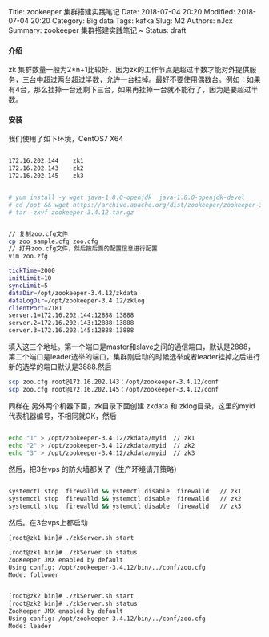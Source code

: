 Title: zookeeper 集群搭建实践笔记
Date: 2018-07-04 20:20
Modified: 2018-07-04 20:20
Category: Big data
Tags: kafka
Slug: M2
Authors: nJcx
Summary: zookeeper 集群搭建实践笔记 ~
Status: draft

#### 介绍

zk 集群数量一般为2*n+1比较好，因为zk的工作节点是超过半数才能对外提供服务，三台中超过两台超过半数，允许一台挂掉。最好不要使用偶数台。例如：如果有4台，那么挂掉一台还剩下三台，如果再挂掉一台就不能行了，因为是要超过半数。

#### 安装

我们使用了如下环境，CentOS7 X64 

```bash

172.16.202.144    zk1
172.16.202.143    zk2
172.16.202.145    zk3


```


```bash

# yum install -y wget java-1.8.0-openjdk  java-1.8.0-openjdk-devel 
# cd /opt && wget https://archive.apache.org/dist/zookeeper/zookeeper-3.4.12/zookeeper-3.4.12.tar.gz
# tar -zxvf zookeeper-3.4.12.tar.gz

```
```bash

// 复制zoo.cfg文件
cp zoo_sample.cfg zoo.cfg
// 打开zoo.cfg文件，然后按后面的配置信息进行配置
vim zoo.zfg

```

```bash
tickTime=2000
initLimit=10
syncLimit=5
dataDir=/opt/zookeeper-3.4.12/zkdata
dataLogDir=/opt/zookeeper-3.4.12/zklog
clientPort=2181
server.1=172.16.202.144:12888:13888
server.2=172.16.202.143:12888:13888
server.3=172.16.202.145:12888:13888
```
填入这三个地址。第一个端口是master和slave之间的通信端口，默认是2888，第二个端口是leader选举的端口，集群刚启动的时候选举或者leader挂掉之后进行新的选举的端口默认是3888.然后

```bash
scp zoo.cfg root@172.16.202.143：/opt/zookeeper-3.4.12/conf
scp zoo.cfg root@172.16.202.145：/opt/zookeeper-3.4.12/conf
```

同样在 另外两个机器下面，zk目录下面创建 zkdata 和 zklog目录，这里的myid代表机器编号，不相同就OK，然后

```bash

echo "1" > /opt/zookeeper-3.4.12/zkdata/myid  // zk1
echo "2" > /opt/zookeeper-3.4.12/zkdata/myid  // zk2
echo "3" > /opt/zookeeper-3.4.12/zkdata/myid  // zk3

```


然后，把3台vps 的防火墙都关了（生产环境请开策略）

```bash

systemctl stop  firewalld && ystemctl disable  firewalld   // zk1
systemctl stop  firewalld && ystemctl disable  firewalld   // zk2
systemctl stop  firewalld && ystemctl disable  firewalld   // zk3

```


然后。在3台vps上都启动


```bash
[root@zk1 bin]# ./zkServer.sh start

[root@zk1 bin]# ./zkServer.sh status
ZooKeeper JMX enabled by default
Using config: /opt/zookeeper-3.4.12/bin/../conf/zoo.cfg
Mode: follower


[root@zk2 bin]# ./zkServer.sh start
[root@zk2 bin]# ./zkServer.sh status
ZooKeeper JMX enabled by default
Using config: /opt/zookeeper-3.4.12/bin/../conf/zoo.cfg
Mode: leader

```


